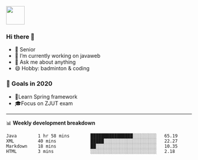<img src="https://github.com/egoist/egoist/raw/master/balloon.gif" width="50">

### Hi there 🐏

- 🌱 Senior
- 🔭 I’m currently working on javaweb
- 💬 Ask me about anything
- 😄 Hobby: badminton & coding

### 🚀 Goals in 2020
+ 🍃Learn Spring framework
+ 🎓Focus on ZJUT exam
-------

📊 **Weekly development breakdown**
<!--START_SECTION:waka-->
```text
Java        1 hr 58 mins        ████████████████░░░░░░░░░   65.19 
XML         40 mins             █████░░░░░░░░░░░░░░░░░░░░   22.27 
Markdown    18 mins             ██░░░░░░░░░░░░░░░░░░░░░░░   10.35 
HTML        3 mins              ░░░░░░░░░░░░░░░░░░░░░░░░░   2.18
```
<!--END_SECTION:waka-->
